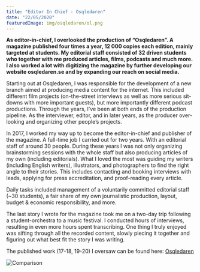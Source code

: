 ```yaml
---
title: "Editor In Chief - Osqledaren​"
date: "22/05/2020"
featuredImage: img/osqledaren/ol.png
---
```


**As editor-in-chief, I overlooked the production of “Osqledaren”. A magazine published four times a year, 12 000 copies each edition, mainly targeted at students. My editorial staff consisted of 32 driven students who together with me produced articles, films, podcasts and much more. I also worked a lot with digitizing the magazine by further developing our website osqledaren.se and by expanding our reach on social media.**

Starting out at Osqledaren, I was responsible for the development of a new branch aimed at producing media content for the internet. This included different film projects (on-the-street interviews as well as more serious sit-downs with more important guests), but more importantly different podcast productions. Through the years, I’ve been at both ends of the production pipeline. As the interviewer, editor, and in later years, as the producer over-looking and organizing other people’s projects.

In 2017, I worked my way up to become the editor-in-chief and publisher of the magazine. A full-time job I carried out for two years. With an editorial staff of around 30 people. During these years I was not only organizing brainstorming sessions with the whole staff but also producing articles of my own (including editorials). What I loved the most was guiding my writers (including English writers), illustrators, and photographers to find the right angle to their stories. This includes contacting and booking interviews with leads, applying for press accreditation, and proof-reading every article. 

Daily tasks included management of a voluntarily committed editorial staff (~30 students), a fair share of my own journalistic production, layout, budget & economic responsibility, and more.

The last story I wrote for the magazine took me on a two-day trip following a student-orchestra to a music festival. I conducted hours of interviews, resulting in even more hours spent transcribing. One thing I truly enjoyed was sifting through all the recorded content, slowly piecing it together and figuring out what best fit the story I was writing. 

The published work (17-18, 19-20) I oversaw can be found here: [Osqledaren](https://issuu.com/osqledaren)



![Comparison](img/arg.jpg)
